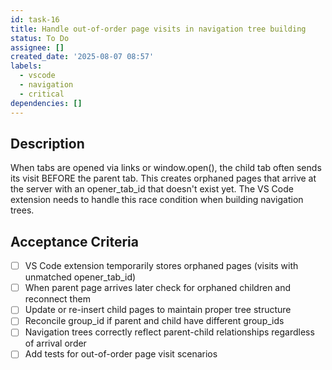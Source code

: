 ```yaml
---
id: task-16
title: Handle out-of-order page visits in navigation tree building
status: To Do
assignee: []
created_date: '2025-08-07 08:57'
labels:
  - vscode
  - navigation
  - critical
dependencies: []
---
```


## Description

When tabs are opened via links or window.open(), the child tab often sends its visit BEFORE the parent tab. This creates orphaned pages that arrive at the server with an opener_tab_id that doesn't exist yet. The VS Code extension needs to handle this race condition when building navigation trees.

## Acceptance Criteria

- [ ] VS Code extension temporarily stores orphaned pages (visits with unmatched opener_tab_id)
- [ ] When parent page arrives later check for orphaned children and reconnect them
- [ ] Update or re-insert child pages to maintain proper tree structure
- [ ] Reconcile group_id if parent and child have different group_ids
- [ ] Navigation trees correctly reflect parent-child relationships regardless of arrival order
- [ ] Add tests for out-of-order page visit scenarios
